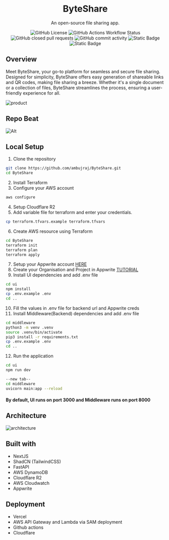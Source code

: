 
<h1 align="center">ByteShare</h1>

<p align="center">
    An open-source file sharing app.
</p>
<p align="center">
    <img alt="GitHub License" src="https://img.shields.io/github/license/ambujraj/ByteShare">
    <img alt="GitHub Actions Workflow Status" src="https://img.shields.io/github/actions/workflow/status/ambujraj/byteShare/deploy-backend.yaml">
    <img alt="GitHub closed pull requests" src="https://img.shields.io/github/issues-pr-closed/ambujraj/ByteShare">
    <img alt="GitHub commit activity" src="https://img.shields.io/github/commit-activity/t/ambujraj/ByteShare">
    <img alt="Static Badge" src="https://img.shields.io/badge/Pricing-Free-green">
    <img alt="Static Badge" src="https://img.shields.io/badge/Join_Us-Contribute-red">
</p>


## Overview
Meet ByteShare, your go-to platform for seamless and secure file sharing. Designed for simplicity, ByteShare offers easy generation of shareable links and QR codes, making file sharing a breeze. Whether it's a single document or a collection of files, ByteShare streamlines the process, ensuring a user-friendly experience for all.

![product](https://github.com/ambujraj/ByteShare/assets/29935993/618925ef-54ec-4f0d-ae6d-8660e8ea0876)


## Repo Beat
![Alt](https://repobeats.axiom.co/api/embed/2e1732e935eda7db6a2af19f0ac29b6f6aa6fc88.svg "Repobeats analytics image")
  
## Local Setup
1. Clone the repository
```bash
git clone https://github.com/ambujraj/ByteShare.git
cd ByteShare
```
2. Install Terraform
3. Configure your AWS account
```bash
aws configure
```
4. Setup Cloudflare R2
5. Add variable file for terraform and enter your credentials.
```bash
cp terraform.tfvars.example terraform.tfvars
```
6. Create AWS resource using Terraform
```bash
cd ByteShare
terraform init
terraform plan
terraform apply
```
7. Setup your Appwrite account [HERE](https://appwrite.io/)
8. Create your Organisation and Project in Appwrite [TUTORIAL](https://youtu.be/pk92hS_d_ns?t=11&si=emSqp8Mdra_iF-dc)
9.  Install UI dependencies and add .env file
```bash
cd ui
npm install
cp .env.example .env
cd ..
```
10.  Fill the values in .env file for backend url and Appwrite creds
11.   Install Middleware(Backend) dependencies and add .env file
```bash
cd middleware
python3 -m venv .venv
source .venv/bin/activate
pip3 install -r requirements.txt
cp .env.example .env
cd ..
```
12.    Run the application
```bash
cd ui
npm run dev

--new tab--
cd middleware
uvicorn main:app --reload
```

#### By default, UI runs on port **3000** and Middleware runs on port **8000**

## Architecture
![architecture](https://github.com/ambujraj/ByteShare/assets/29935993/cc41b0e0-4ab4-4f56-b7be-013ae9f14018)


## Built with
- NextJS
- ShadCN (TailwindCSS)
- FastAPI
- AWS DynamoDB
- Cloudflare R2
- AWS Cloudwatch
- Appwrite

## Deployment
- Vercel
- AWS API Gateway and Lambda via SAM deployment
- Github actions
- Cloudflare

<!-- ## Deployed version
### Frontend -  -->
